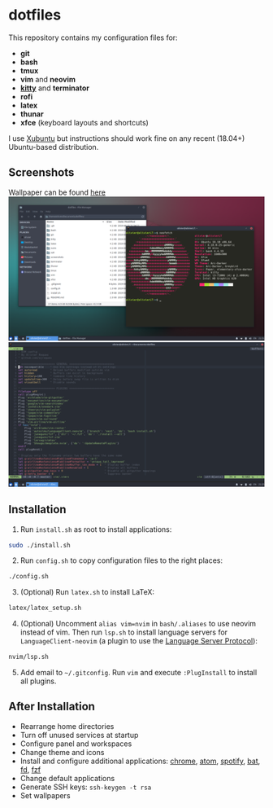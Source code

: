 # dotfiles

This repository contains my configuration files for:
- **git**
- **bash**
- **tmux**
- **vim** and **neovim**
- [**kitty**](https://github.com/kovidgoyal/kitty) and **terminator**
- **rofi**
- **latex**
- **thunar**
- **xfce** (keyboard layouts and shortcuts)

I use [Xubuntu](https://xubuntu.org/) but instructions should work fine on any recent (18.04+) Ubuntu-based distribution.


## Screenshots
Wallpaper can be found [here](./screenshots/wallpaper.png)
![Kitty and Thunar](./screenshots/shell.png)
![Vim](./screenshots/vim.png)


## Installation
1. Run `install.sh` as root to install applications:
```sh
sudo ./install.sh
```
2. Run `config.sh` to copy configuration files to the right places:
```sh
./config.sh
```
3. (Optional) Run `latex.sh` to install LaTeX:
```sh
latex/latex_setup.sh
```
4. (Optional) Uncomment `alias vim=nvim` in `bash/.aliases` to use neovim instead of vim. Then run `lsp.sh` to install language servers for `LanguageClient-neovim` (a plugin to use the [Language Server Protocol](https://langserver.org)):
```sh
nvim/lsp.sh
```
5. Add email to `~/.gitconfig`. Run `vim` and execute `:PlugInstall` to install all plugins.


## After Installation
- Rearrange home directories
- Turn off unused services at startup
- Configure panel and workspaces
- Change theme and icons
- Install and configure additional applications: [chrome](https://www.google.com/chrome/), [atom](https://atom.io), [spotify](https://www.spotify.com/uk/download/linux/), [bat](https://github.com/sharkdp/bat), [fd](https://github.com/sharkdp/fd), [fzf](https://github.com/junegunn/fzf)
- Change default applications
- Generate SSH keys: `ssh-keygen -t rsa`
- Set wallpapers
